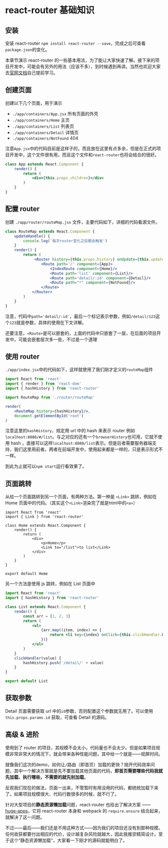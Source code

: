 
# react-router 基础知识

## 安装

安装 react-router `npm install react-router --save`，完成之后可查看`package.json`的变化。

本章节演示 react-router 的一些基本用法，为了能让大家快速了解。接下来的项目开发中，可能会有另外的用法（应该不多），到时候遇到再讲。当然也欢迎大家去[官网文档](https://github.com/ReactTraining/react-router)自己提前学习。

## 创建页面

创建以下几个页面，用于演示

- `./app/containers/App.jsx` 所有页面的外壳
- `./app/containers/Home` 主页
- `./app/containers/List` 列表页
- `./app/containers/Detail` 详情页
- `./app/containers/NotFound` 404

注意`App.jsx`中的代码目前是这样子的，而且放在这里有点多余，但是在正式的项目开发中，这个文件很有用，而且这个文件和`react-router`也将会结合的很好。

```jsx
class App extends React.Component {
    render() {
        return (
            <div>{this.props.children}</div>
        )
    }
}
```

## 配置 router

创建 `./app/router/routeMap.jsx` 文件，主要代码如下，详细的代码看源文件。

```jsx
class RouteMap extends React.Component {
    updateHandle() {
        console.log('每次router变化之后都会触发')
    }
    render() {
        return (
             <Router history={this.props.history} onUpdate={this.updateHandle.bind(this)}>
                <Route path='/' component={App}>
                    <IndexRoute component={Home}/>
                    <Route path='list' component={List}/>
                    <Route path='detail/:id' component={Detail}/>
                    <Route path="*" component={NotFound}/>
                </Route>
            </Router>
        )
    }
}
```

注意，代码中`path='detail/:id'`，最后一个标记表示参数，例如`/detail/123`这个`123`就是参数，具体的使用在下文详解。

还要注意，`<Route>`是可以嵌套的，上面的代码中只嵌套了一层，在后面的项目开发中，可能会嵌套层次多一些，不过是一个道理

## 使用 router

`./app/index.jsx`中的代码如下，这样就使用了我们刚才定义的`routeMap`组件

```jsx
import React from 'react'
import { render } from 'react-dom'
import { hashHistory } from 'react-router'

import RouteMap from './router/routeMap'

render(
    <RouteMap history={hashHistory}/>,
    document.getElementById('root')
)
```

注意这里的`hashHistory`，规定用 url 中的 hash 来表示 router 例如`localhost:8080/#/list`。与之对应的还有一个`browserHistory`也可用，它就不使用 hash ，直接可以这样`localhost:8080/list`表示。但是后者需要服务器端支持，我们这里用前者。两者在前端开发中，使用起来都是一样的，只是表示形式不一样。

到此为止就可以`npm start`运行看效果了。

## 页面跳转

从给一个页面跳转到另一个页面，有两种方法。第一种是 `<Link>` 跳转，例如在 Home 页面中的代码。（其实这个`<Link>`渲染完了就是html中的`<a>`）

```
import React from 'react'
import { Link } from 'react-router'

class Home extends React.Component {
    render() {
        return (
            <div>
                <p>Home</p>
                <Link to="/list">to list</Link>
            </div>
        )
    }
}

export default Home
```

另一个方法是使用 js 跳转，例如在 List 页面中

```jsx
import React from 'react'
import { hashHistory } from 'react-router'

class List extends React.Component {
    render() {
        const arr = [1, 2, 3]
        return (
            <ul>
                {arr.map((item, index) => {
                    return <li key={index} onClick={this.clickHandler.bind(this, item)}>js jump to {item}</li>
                })}
            </ul>
        )
    }
    clickHandler(value) {
        hashHistory.push('/detail/' + value)
    }
}

export default List
```

## 获取参数

Detail 页面需要获取 url 中的`id`参数，否则配置这个参数就无用了。可以使用 `this.props.params.id` 获取，可查看 Detail 的源码。


## 高级 & 进阶

使用到了 router 的项目，其规模不会太小，代码量也不会太少。但是如果项目规模非常非常大的情况下，就会带来各种性能问题，其中给一个就是——视屏时间。

就像我们这次的demo，如何让`/`路由（即首页）加载的更快？抛开代码效率问题，其中一个解决方案就是先不要加载其他页面的代码，**即首页需要哪些代码我就先加载、执行哪些，不需要的就先别加载**。

反观我们现在的做法，页面一出来，不管暂时有用没用的代码，都统统加载下来了。如果项目规模很大、代码行数很多的时候，就不行了。

针对大型项目的**静态资源懒加载**问题，react-router 也给出了解决方案 —— [huge-apps](https://github.com/ReactTraining/react-router/tree/master/examples/huge-apps)，它将 react-router 本身和 webpack 的 `require.ensure` 结合起来，就解决了这一问题。

不过——最后——我们还是不用这种方式——因为我们的项目还没有到那种规模。任何收获都要付出相应的代价，设计越复杂风险就越大，因此我推崇精简设计。至于这个“静态资源懒加载”，大家看一下刚才的源码就能明白了。
